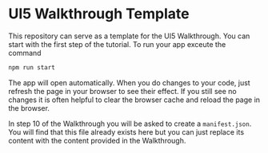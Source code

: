 # UI5 Walkthrough Template

This repository can serve as a template for the UI5 Walkthrough. You can start with the first step of the tutorial. To run your app exceute the command

```bash
npm run start
```

The app will open automatically. When you do changes to your code, just refresh the page in your browser to see their effect. If you still see no changes it is often helpful to clear the browser cache and reload the page in the browser.

In step 10 of the Walkthrough you will be asked to create a `manifest.json`. You will find that this file already exists here but you can just replace its content with the content provided in the Walkthrough.